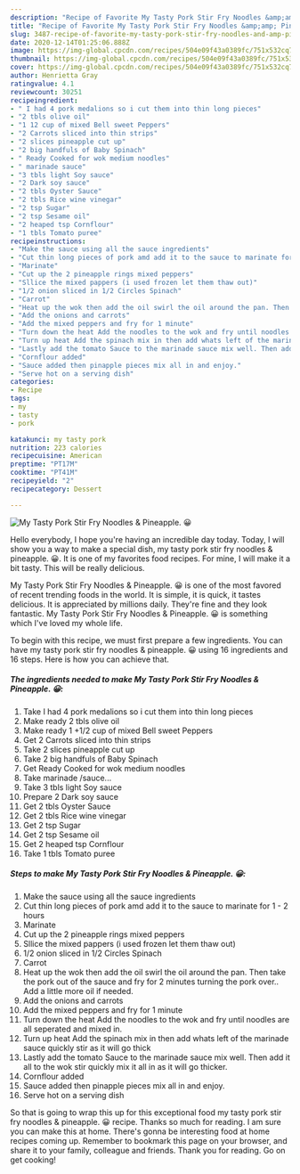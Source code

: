 ```yaml
---
description: "Recipe of Favorite My Tasty Pork Stir Fry Noodles &amp;amp; Pineapple. 😀"
title: "Recipe of Favorite My Tasty Pork Stir Fry Noodles &amp;amp; Pineapple. 😀"
slug: 3487-recipe-of-favorite-my-tasty-pork-stir-fry-noodles-and-amp-pineapple
date: 2020-12-14T01:25:06.888Z
image: https://img-global.cpcdn.com/recipes/504e09f43a0389fc/751x532cq70/my-tasty-pork-stir-fry-noodles-pineapple-😀-recipe-main-photo.jpg
thumbnail: https://img-global.cpcdn.com/recipes/504e09f43a0389fc/751x532cq70/my-tasty-pork-stir-fry-noodles-pineapple-😀-recipe-main-photo.jpg
cover: https://img-global.cpcdn.com/recipes/504e09f43a0389fc/751x532cq70/my-tasty-pork-stir-fry-noodles-pineapple-😀-recipe-main-photo.jpg
author: Henrietta Gray
ratingvalue: 4.1
reviewcount: 30251
recipeingredient:
- " I had 4 pork medalions so i cut them into thin long pieces"
- "2 tbls olive oil"
- "1 12 cup of mixed Bell sweet Peppers"
- "2 Carrots sliced into thin strips"
- "2 slices pineapple cut up"
- "2 big handfuls of Baby Spinach"
- " Ready Cooked for wok medium noodles"
- " marinade sauce"
- "3 tbls light Soy sauce"
- "2 Dark soy sauce"
- "2 tbls Oyster Sauce"
- "2 tbls Rice wine vinegar"
- "2 tsp Sugar"
- "2 tsp Sesame oil"
- "2 heaped tsp Cornflour"
- "1 tbls Tomato puree"
recipeinstructions:
- "Make the sauce using all the sauce ingredients"
- "Cut thin long pieces of pork amd add it to the sauce to marinate for 1 - 2 hours"
- "Marinate"
- "Cut up the 2 pineapple rings mixed peppers"
- "Sllice the mixed pappers (i used frozen let them thaw out)"
- "1/2 onion sliced in 1/2 Circles Spinach"
- "Carrot"
- "Heat up the wok then add the oil swirl the oil around the pan. Then take the pork out of the sauce and fry for 2 minutes turning the pork over.. Add a little more oil if needed."
- "Add the onions and carrots"
- "Add the mixed peppers and fry for 1 minute"
- "Turn down the heat Add the noodles to the wok and fry until noodles are all seperated and mixed in."
- "Turn up heat Add the spinach mix in then add whats left of the marinade sauce quickly stir as it will go thick"
- "Lastly add the tomato Sauce to the marinade sauce mix well. Then add it all to the wok stir quickly mix it all in as it will go thicker."
- "Cornflour added"
- "Sauce added then pinapple pieces mix all in and enjoy."
- "Serve hot on a serving dish"
categories:
- Recipe
tags:
- my
- tasty
- pork

katakunci: my tasty pork 
nutrition: 223 calories
recipecuisine: American
preptime: "PT17M"
cooktime: "PT41M"
recipeyield: "2"
recipecategory: Dessert

---
```



![My Tasty Pork Stir Fry Noodles &amp; Pineapple. 😀](https://img-global.cpcdn.com/recipes/504e09f43a0389fc/751x532cq70/my-tasty-pork-stir-fry-noodles-pineapple-😀-recipe-main-photo.jpg)

Hello everybody, I hope you're having an incredible day today. Today, I will show you a way to make a special dish, my tasty pork stir fry noodles &amp; pineapple. 😀. It is one of my favorites food recipes. For mine, I will make it a bit tasty. This will be really delicious.



My Tasty Pork Stir Fry Noodles &amp; Pineapple. 😀 is one of the most favored of recent trending foods in the world. It is simple, it is quick, it tastes delicious. It is appreciated by millions daily. They're fine and they look fantastic. My Tasty Pork Stir Fry Noodles &amp; Pineapple. 😀 is something which I've loved my whole life.


To begin with this recipe, we must first prepare a few ingredients. You can have my tasty pork stir fry noodles &amp; pineapple. 😀 using 16 ingredients and 16 steps. Here is how you can achieve that.

<!--inarticleads1-->

##### The ingredients needed to make My Tasty Pork Stir Fry Noodles &amp; Pineapple. 😀:

1. Take  I had 4 pork medalions so i cut them into thin long pieces
1. Make ready 2 tbls olive oil
1. Make ready 1 +1/2 cup of mixed Bell sweet Peppers
1. Get 2 Carrots sliced into thin strips
1. Take 2 slices pineapple cut up
1. Take 2 big handfuls of Baby Spinach
1. Get  Ready Cooked for wok medium noodles
1. Take  marinade /sauce...
1. Take 3 tbls light Soy sauce
1. Prepare 2 Dark soy sauce
1. Get 2 tbls Oyster Sauce
1. Get 2 tbls Rice wine vinegar
1. Get 2 tsp Sugar
1. Get 2 tsp Sesame oil
1. Get 2 heaped tsp Cornflour
1. Take 1 tbls Tomato puree




<!--inarticleads2-->

##### Steps to make My Tasty Pork Stir Fry Noodles &amp; Pineapple. 😀:

1. Make the sauce using all the sauce ingredients
1. Cut thin long pieces of pork amd add it to the sauce to marinate for 1 - 2 hours
1. Marinate
1. Cut up the 2 pineapple rings mixed peppers
1. Sllice the mixed pappers (i used frozen let them thaw out)
1. 1/2 onion sliced in 1/2 Circles Spinach
1. Carrot
1. Heat up the wok then add the oil swirl the oil around the pan. Then take the pork out of the sauce and fry for 2 minutes turning the pork over.. Add a little more oil if needed.
1. Add the onions and carrots
1. Add the mixed peppers and fry for 1 minute
1. Turn down the heat Add the noodles to the wok and fry until noodles are all seperated and mixed in.
1. Turn up heat Add the spinach mix in then add whats left of the marinade sauce quickly stir as it will go thick
1. Lastly add the tomato Sauce to the marinade sauce mix well. Then add it all to the wok stir quickly mix it all in as it will go thicker.
1. Cornflour added
1. Sauce added then pinapple pieces mix all in and enjoy.
1. Serve hot on a serving dish




So that is going to wrap this up for this exceptional food my tasty pork stir fry noodles &amp; pineapple. 😀 recipe. Thanks so much for reading. I am sure you can make this at home. There's gonna be interesting food at home recipes coming up. Remember to bookmark this page on your browser, and share it to your family, colleague and friends. Thank you for reading. Go on get cooking!
